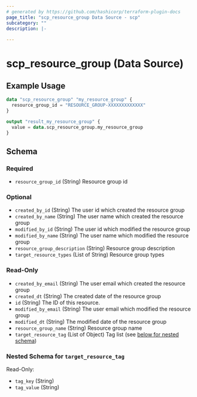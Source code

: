 ```yaml
---
# generated by https://github.com/hashicorp/terraform-plugin-docs
page_title: "scp_resource_group Data Source - scp"
subcategory: ""
description: |-
  
---
```


# scp_resource_group (Data Source)



## Example Usage

```terraform
data "scp_resource_group" "my_resource_group" {
  resource_group_id = "RESOURCE_GROUP-XXXXXXXXXXXXX"
}

output "result_my_resource_group" {
  value = data.scp_resource_group.my_resource_group
}
```

<!-- schema generated by tfplugindocs -->
## Schema

### Required

- `resource_group_id` (String) Resource group id

### Optional

- `created_by_id` (String) The user id which created the resource group
- `created_by_name` (String) The user name which created the resource group
- `modified_by_id` (String) The user id which modified the resource group
- `modified_by_name` (String) The user name which modified the resource group
- `resource_group_description` (String) Resource group description
- `target_resource_types` (List of String) Resource group types

### Read-Only

- `created_by_email` (String) The user email which created the resource group
- `created_dt` (String) The created date of the resource group
- `id` (String) The ID of this resource.
- `modified_by_email` (String) The user email which modified the resource group
- `modified_dt` (String) The modified date of the resource group
- `resource_group_name` (String) Resource group name
- `target_resource_tag` (List of Object) Tag list (see [below for nested schema](#nestedatt--target_resource_tag))

<a id="nestedatt--target_resource_tag"></a>
### Nested Schema for `target_resource_tag`

Read-Only:

- `tag_key` (String)
- `tag_value` (String)


